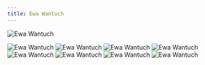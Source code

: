 ```yaml
---
title: Ewa Wantuch
---
```


![Ewa Wantuch](assets/img/members/member-2/img1.jpg)

<p class="blurb">
</p>

![Ewa Wantuch](assets/img/members/member-2/img2.jpg)
![Ewa Wantuch](assets/img/members/member-2/img3.jpg)
![Ewa Wantuch](assets/img/members/member-2/img4.jpg)
![Ewa Wantuch](assets/img/members/member-2/img5.jpg)
![Ewa Wantuch](assets/img/members/member-2/img6.jpg)
![Ewa Wantuch](assets/img/members/member-2/img7.jpg)
![Ewa Wantuch](assets/img/members/member-2/img8.jpg)
![Ewa Wantuch](assets/img/members/member-2/img9.jpg)